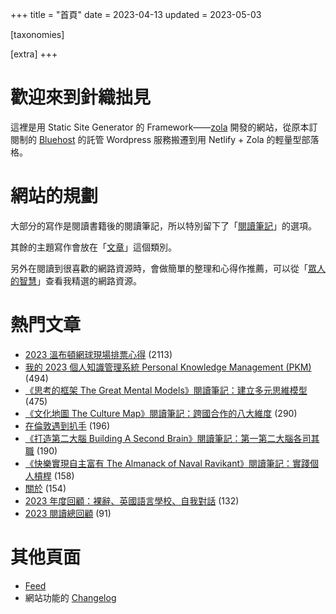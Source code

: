 +++
title = "首頁"
date = 2023-04-13
updated = 2023-05-03

[taxonomies]

[extra]
+++

# 歡迎來到針織拙見

這裡是用 Static Site Generator 的 Framework——[zola](https://www.getzola.org/documentation/getting-started/overview/) 開發的網站，從原本訂閱制的 [Bluehost](https://www.bluehost.com/) 的託管 Wordpress 服務搬遷到用 Netlify + Zola 的輕量型部落格。

# 網站的規劃

大部分的寫作是閱讀書籍後的閱讀筆記，所以特別留下了「[閱讀筆記](reading-notes/)」的選項。

其餘的主題寫作會放在「[文章](blog/)」這個類別。

另外在閱讀到很喜歡的網路資源時，會做簡單的整理和心得作推薦，可以從「[眾人的智慧](wistom/)」查看我精選的網路資源。

# 熱門文章
* [2023 溫布頓網球現場排票心得](/blog/2023-wimbledon-tennis/) <span class="view-count">(2113)</span>
* [我的 2023 個人知識管理系統 Personal Knowledge Management (PKM)](/blog/2023-personal-knowledge-management/) <span class="view-count">(494)</span>
* [《思考的框架 The Great Mental Models》閱讀筆記：建立多元思維模型](/reading-notes/the-great-mental-models/) <span class="view-count">(475)</span>
* [《文化地圖 The Culture Map》閱讀筆記：跨國合作的八大維度](/reading-notes/the-culture-map/) <span class="view-count">(290)</span>
* [在倫敦遇到扒手](/blog/london-pickpocketing/) <span class="view-count">(196)</span>
* [《打造第二大腦 Building A Second Brain》閱讀筆記：第一第二大腦各司其職](/reading-notes/building-a-second-brain/) <span class="view-count">(190)</span>
* [《快樂實現自主富有 The Almanack of Naval Ravikant》閱讀筆記：實踐個人槓桿](/reading-notes/the-almanack-of-naval-ravikant/) <span class="view-count">(158)</span>
* [關於](/about/) <span class="view-count">(154)</span>
* [2023 年度回顧：裸辭、英國語言學校、自我對話](/blog/2023-review/) <span class="view-count">(132)</span>
* [2023 閱讀總回顧](/blog/2023-reading-summary/) <span class="view-count">(91)</span>


# 其他頁面
* [Feed](/atom.xml)
* 網站功能的 [Changelog](@/changelog/index.md)
